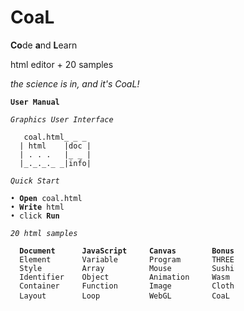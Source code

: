 # CoaL
**Co**de **a**nd **L**earn

html editor + 20 samples

*the science is in, and it's CoaL!*
<pre><code><b>User Manual</b>

<i>Graphics User Interface</i>

   coal.html_ _ _
  | html    |doc |
  | . . .   |_ _ |  	
  |_._._._ _|info| 
  
<i>Quick Start </i>

&bullet; <b>Open</b> coal.html
&bullet; <b>Write</b> html
&bullet; click <b>Run</b>

<i>20 html samples </i>

  <b>Document      JavaScript     Canvas        Bonus </b>
  Element       Variable       Program       THREE
  Style         Array          Mouse         Sushi
  Identifier    Object         Animation     Wasm
  Container     Function       Image         Cloth
  Layout        Loop           WebGL         CoaL </code> </pre>
